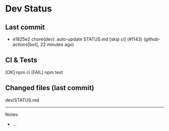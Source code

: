 # Dev Status

## Last commit
- e1825e2 chore(dev): auto-update STATUS.md [skip ci] (#1143) (github-actions[bot], 22 minutes ago)
## CI & Tests
[OK] npm ci
[FAIL] npm test

## Changed files (last commit)
dev/STATUS.md

---
Notes:
- ...
